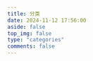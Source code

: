 ```yaml
---
title: 分类
date: 2024-11-12 17:56:00
aside: false
top_img: false
type: "categories"
comments: false
---
```

